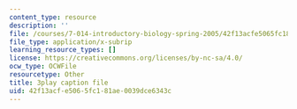 ```yaml
---
content_type: resource
description: ''
file: /courses/7-014-introductory-biology-spring-2005/42f13acfe5065fc181ae0039dce6343c_R3DI6W9iKtU.vtt
file_type: application/x-subrip
learning_resource_types: []
license: https://creativecommons.org/licenses/by-nc-sa/4.0/
ocw_type: OCWFile
resourcetype: Other
title: 3play caption file
uid: 42f13acf-e506-5fc1-81ae-0039dce6343c
---
```

